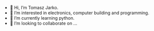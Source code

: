 - 👋 Hi, I’m Tomasz Jarko.
- 👀 I’m interested in electronics, computer building and programming.
- 🌱 I’m currently learning python.
- 💞️ I’m looking to collaborate on ...

<!---
Tomson601/Tomson601 is a ✨ special ✨ repository because its `README.md` (this file) appears on your GitHub profile.
You can click the Preview link to take a look at your changes.
--->
